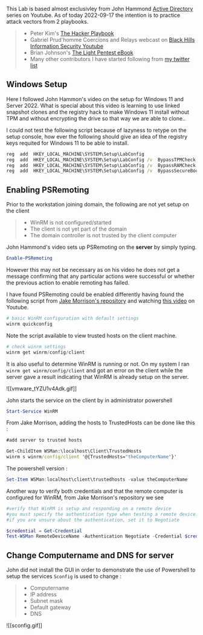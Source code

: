 This Lab is based almost exclusivley from John Hammond [Active Directory](https://www.youtube.com/watch?v=pKtDQtsubio&list=PL1H1sBF1VAKVoU6Q2u7BBGPsnkn-rajlp) series on Youtube. As of today 2022-09-17 the intention is to practice attack vectors from 2 playbooks.

>- Peter Kim's [The Hacker Playbook](https://www.amazon.com/Hacker-Playbook-Practical-Penetration-Testing/dp/1980901759)
>- Gabriel Prud'homme  Coercions and Relays webcast on [Black Hills Information Security Youtube](https://www.youtube.com/watch?v=b0lLxLJKaRs)
>- Brian Johnson's [The Light Pentest eBook](https://training.7minsec.com/p/lpebook)
>- Many other contributors I have started following from [my twitter list](https://twitter.com/i/lists/1570838875072765953)

## Windows Setup

Here I followed John Hammon's video on the setup for Windows 11 and Server 2022. What is special about this video is learning to use linked snapshot clones and the registry hack to make Windows 11 install without TPM and without encrypting the drive so that way we are able to clone..

I could not test the following script because of lazyness to retype on the  setup console, how ever the following should give an idea of the registry keys requited for Windows 11 to be able to install.

```cmd  
reg  add  HKEY_LOCAL_MACHINE\SYSTEM\Setup\LabConfig
reg  add  HKEY_LOCAL_MACHINE\SYSTEM\Setup\LabConfig /v  BypassTPMCheck /t  REG_DWORD /d  1
reg  add  HKEY_LOCAL_MACHINE\SYSTEM\Setup\LabConfig /v  BypassRAMCheck /t  REG_DWORD /d  1
reg  add  HKEY_LOCAL_MACHINE\SYSTEM\Setup\LabConfig /v  BypassSecureBootCheck /t  REG_DWORD /d  1
```

## Enabling PSRemoting

Prior to the workstation joining domain, the following are not yet setup on the client

> - WinRM is not configured/started
> - The client is not yet part of the domain
> - The domain controller is not trusted by the client computer

John Hammond's video sets up PSRemoting on the **server** by simply typing. 
```powershell
Enable-PSRemoting
```

However this may not be necessary as on his video he does not get a message confirming that any particular actions were successful or whether the previous action to enable remoting has failed.


I have found PSRemoting could be enabled differently having found the following script from [Jake Morrison's repository](https://github.com/techthoughts2/Learn-PowerShell-Code-Examples/blob/master/LearnPowerShell/EP9%20-%20PowerShell%20Remoting.ps1) and watching [this video](https://youtu.be/qvJRaYlxI1w?t=186) on Youtube. 


```powershell
# basic WinRM configuration with default settings
winrm quickconfig
```

Note the script available to view trusted hosts on the client machine. 
```powershell
# check winrm settings
winrm get winrm/config/client
```

It is also useful to determine WinRM is running or not. On my system I ran `winrm get winrm/config/client` and got an error on the client while the server gave a result indicating that WinRM is already setup on the server.

![[vmware_tYZU1v4Adk.gif]]


John  starts the service on the client by in administrator powershell

```powershell
Start-Service WinRM
```


From Jake Morrison, adding the hosts to TrustedHosts can be done like this :

```cmd
#add server to trusted hosts

Get-ChildItem WSMan:\localhost\Client\TrustedHosts
winrm s winrm/config/client '@{TrustedHosts="theComputerName"}'
```

The powershell version :

```powershell
Set-Item WSMan:localhost\client\trustedhosts -value theComputerName
```

Another way to verify both credentials and that the remote computer is configured for WinRM, from Jake Morrison's repository we see

```powershell
#verify that WinRM is setup and responding on a remote device
#you must specify the authentication type when testing a remote device.
#if you are unsure about the authentication, set it to Negotiate

$credential = Get-Credential
Test-WSMan RemoteDeviceName -Authentication Negotiate -Credential $credential
```

## Change Computername and DNS for server
John did not install the GUI in order to demonstrate the use of Powershell to setup the services
`Sconfig`  is used to change :

> - Computername
> - IP address
> - Subnet mask
> - Default gateway
> - DNS 


![[sconfig.gif]]


